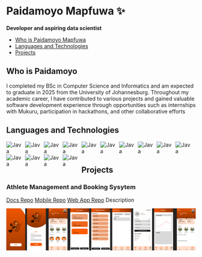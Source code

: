 # Paidamoyo Mapfuwa ✨
**Developer and aspiring data scientist**

 <p align="left">
   <ul>
   <li><a href="#intro">Who is Paidamoyo Mapfuwa</a> <br/></li>
   <li><a href="#skills">Languages and Technologies</a>  <br/></li>
   <li><a href="#projects">Projects</a>  <br/></li>
   </ul>  
 </p> 
 
<p align="left"  id="intro">
 <h2>Who is Paidamoyo</h2>
 I completed my BSc in Computer Science and Informatics and am expected to graduate in 2025 from the University of
 Johannesburg. Throughout my academic career, I have contributed to various projects and gained valuable software
 development experience through opportunities such as internships with Mukuru, participation in hackathons, and other
 collaborative efforts
 </p>

 <p align="left">
 <h2 id="skills">Languages and Technologies</h2>
 <img align="left" alt="Java" width="40px" style="padding-right:10px;" src="https://cdn.jsdelivr.net/gh/devicons/devicon@latest/icons/java/java-original.svg"/>
 <img align="left" alt="Java" width="40px" style="padding-right:10px;" align="left" alt="Java" width="40px" style="padding-right:10px;" src="https://cdn.jsdelivr.net/gh/devicons/devicon@latest/icons/mysql/mysql-original.svg" />         
 <img align="left" alt="Java" width="40px" style="padding-right:10px;" src="https://cdn.jsdelivr.net/gh/devicons/devicon@latest/icons/azuresqldatabase/azuresqldatabase-original.svg" />
 <img align="left" alt="Java" width="40px" style="padding-right:10px;" src="https://cdn.jsdelivr.net/gh/devicons/devicon@latest/icons/cplusplus/cplusplus-original.svg" />
 <img align="left" alt="Java" width="40px" style="padding-right:10px;" src="https://cdn.jsdelivr.net/gh/devicons/devicon@latest/icons/csharp/csharp-original.svg" />
 <img align="left" alt="Java" width="40px" style="padding-right:10px;" src="https://cdn.jsdelivr.net/gh/devicons/devicon@latest/icons/html5/html5-original.svg" />
 <img align="left" alt="Java" width="40px" style="padding-right:10px;" src="https://cdn.jsdelivr.net/gh/devicons/devicon@latest/icons/css3/css3-original.svg" />
 <img align="left" alt="Java" width="40px" style="padding-right:10px;" src="https://cdn.jsdelivr.net/gh/devicons/devicon@latest/icons/dotnetcore/dotnetcore-original.svg" />
 <img align="left" alt="Java" width="40px" style="padding-right:10px;" src="https://cdn.jsdelivr.net/gh/devicons/devicon@latest/icons/python/python-original.svg" />
 <img align="left" alt="Java" width="40px" style="padding-right:10px;" src="https://cdn.jsdelivr.net/gh/devicons/devicon@latest/icons/jupyter/jupyter-original-wordmark.svg" />
 <img align="left" alt="Java" width="40px" style="padding-right:10px;" src="https://cdn.jsdelivr.net/gh/devicons/devicon@latest/icons/anaconda/anaconda-original.svg"/>
 <img align="left" alt="Java" width="40px" style="padding-right:10px;" src="https://cdn.jsdelivr.net/gh/devicons/devicon@latest/icons/visualbasic/visualbasic-original.svg"/>
 <img align="left" alt="Java" width="40px" style="padding-right:10px;" src="https://cdn.jsdelivr.net/gh/devicons/devicon@latest/icons/wasm/wasm-original.svg" />   
  <img align="left" alt="Java" width="40px" style="padding-right:10px;" src="https://cdn.jsdelivr.net/gh/devicons/devicon@latest/icons/figma/figma-original.svg" />
 </p>
 <br/>
<br/>
 <div align="left">
  <h2 id="projects">Projects</h2>
  <h3>Athlete Management and Booking Sysytem</h3>
  <p align="left">
   <a href="https://github.com/Paila-bot/UJ-Sport/tree/main">Docs Repo</a>
   <a href="https://github.com/IFMTYP2024/team26-mobile">Mobile Repo</a>
   <a href="https://github.com/IFMTYP2024/team26-main">Web App Repo</a>
    Description
  </p>
   <a href="https://www.youtube.com/watch?v=5wLYIcsfo-4&t=18s&ab_channel=TshepoMohale"><img src="https://github.com/Paila-bot/UJ-Sport/blob/main/Screen%20Mock%20ups/UJSport%20App.png"/></a>
</div>





 
 



